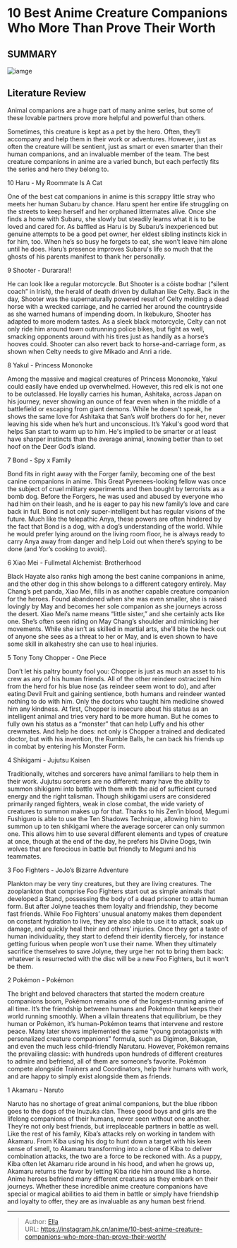 # 10 Best Anime Creature Companions Who More Than Prove Their Worth


## SUMMARY 

![iamge](https://static1.srcdn.com/wordpress/wp-content/uploads/2023/08/collage-maker-22-aug-2023-12-47-am-320.jpg)

## Literature Review

Animal companions are a huge part of many anime series, but some of these lovable partners prove more helpful and powerful than others.





Sometimes, this creature is kept as a pet by the hero. Often, they’ll accompany and help them in their work or adventures. However, just as often the creature will be sentient, just as smart or even smarter than their human companions, and an invaluable member of the team. The best creature companions in anime are a varied bunch, but each perfectly fits the series and hero they belong to.









 








 10  Haru - My Roommate Is A Cat 
        

One of the best cat companions in anime is this scrappy little stray who meets her human Subaru by chance. Haru spent her entire life struggling on the streets to keep herself and her orphaned littermates alive. Once she finds a home with Subaru, she slowly but steadily learns what it is to be loved and cared for. As baffled as Haru is by Subaru’s inexperienced but genuine attempts to be a good pet owner, her eldest sibling instincts kick in for him, too. When he’s so busy he forgets to eat, she won’t leave him alone until he does. Haru’s presence improves Subaru&#39;s life so much that the ghosts of his parents manifest to thank her personally.





 9  Shooter - Durarara!! 
        

He can look like a regular motorcycle. But Shooter is a cóiste bodhar (“silent coach” in Irish), the herald of death driven by dullahan like Celty. Back in the day, Shooter was the supernaturally powered result of Celty melding a dead horse with a wrecked carriage, and he carried her around the countryside as she warned humans of impending doom.
In Ikebukuro, Shooter has adapted to more modern tastes. As a sleek black motorcycle, Celty can not only ride him around town outrunning police bikes, but fight as well, smacking opponents around with his tires just as handily as a horse’s hooves could. Shooter can also revert back to horse-and-carriage form, as shown when Celty needs to give Mikado and Anri a ride.





 8  Yakul - Princess Mononoke 
        

Among the massive and magical creatures of Princess Mononoke, Yakul could easily have ended up overwhelmed. However, this red elk is not one to be outclassed. He loyally carries his human, Ashitaka, across Japan on his journey, never showing an ounce of fear even when in the middle of a battlefield or escaping from giant demons.
While he doesn&#39;t speak, he shows the same love for Ashitaka that San’s wolf brothers do for her, never leaving his side when he’s hurt and unconscious. It’s Yakul&#39;s good word that helps San start to warm up to him. He&#39;s implied to be smarter or at least have sharper instincts than the average animal, knowing better than to set hoof on the Deer God’s island.





 7  Bond - Spy x Family 
        

Bond fits in right away with the Forger family, becoming one of the best canine companions in anime. This Great Pyrenees-looking fellow was once the subject of cruel military experiments and then bought by terrorists as a bomb dog. Before the Forgers, he was used and abused by everyone who had him on their leash, and he is eager to pay his new family’s love and care back in full.
Bond is not only super-intelligent but has regular visions of the future. Much like the telepathic Anya, these powers are often hindered by the fact that Bond is a dog, with a dog’s understanding of the world. While he would prefer lying around on the living room floor, he is always ready to carry Anya away from danger and help Loid out when there’s spying to be done (and Yor’s cooking to avoid).





 6  Xiao Mei - Fullmetal Alchemist: Brotherhood 
        

Black Hayate also ranks high among the best canine companions in anime, and the other dog in this show belongs to a different category entirely. May Chang’s pet panda, Xiao Mei, fills in as another capable creature companion for the heroes. Found abandoned when she was even smaller, she is raised lovingly by May and becomes her sole companion as she journeys across the desert.
Xiao Mei’s name means “little sister,” and she certainly acts like one. She’s often seen riding on May Chang’s shoulder and mimicking her movements. While she isn’t as skilled in martial arts, she’ll bite the heck out of anyone she sees as a threat to her or May, and is even shown to have some skill in alkahestry she can use to heal injuries.





 5  Tony Tony Chopper - One Piece 
        

Don’t let his paltry bounty fool you: Chopper is just as much an asset to his crew as any of his human friends. All of the other reindeer ostracized him from the herd for his blue nose (as reindeer seem wont to do), and after eating Devil Fruit and gaining sentience, both humans and reindeer wanted nothing to do with him. Only the doctors who taught him medicine showed him any kindness.
At first, Chopper is insecure about his status as an intelligent animal and tries very hard to be more human. But he comes to fully own his status as a “monster” that can help Luffy and his other crewmates. And help he does: not only is Chopper a trained and dedicated doctor, but with his invention, the Rumble Balls, he can back his friends up in combat by entering his Monster Form.





 4  Shikigami - Jujutsu Kaisen 
        

Traditionally, witches and sorcerers have animal familiars to help them in their work. Jujutsu sorcerers are no different: many have the ability to summon shikigami into battle with them with the aid of sufficient cursed energy and the right talisman. Though shikigami users are considered primarily ranged fighters, weak in close combat, the wide variety of creatures to summon makes up for that.
Thanks to his Zen’in blood, Megumi Fushiguro is able to use the Ten Shadows Technique, allowing him to summon up to ten shikigami where the average sorcerer can only summon one. This allows him to use several different elements and types of creature at once, though at the end of the day, he prefers his Divine Dogs, twin wolves that are ferocious in battle but friendly to Megumi and his teammates.





 3  Foo Fighters - JoJo’s Bizarre Adventure 
        

Plankton may be very tiny creatures, but they are living creatures. The zooplankton that comprise Foo Fighters start out as simple animals that developed a Stand, possessing the body of a dead prisoner to attain human form. But after Jolyne teaches them loyalty and friendship, they become fast friends.
While Foo Fighters’ unusual anatomy makes them dependent on constant hydration to live, they are also able to use it to attack, soak up damage, and quickly heal their and others’ injuries. Once they get a taste of human individuality, they start to defend their identity fiercely, for instance getting furious when people won’t use their name. When they ultimately sacrifice themselves to save Jolyne, they urge her not to bring them back: whatever is resurrected with the disc will be a new Foo Fighters, but it won’t be them.





 2  Pokémon - Pokémon 
        

The bright and beloved characters that started the modern creature companions boom, Pokémon remains one of the longest-running anime of all time. It’s the friendship between humans and Pokémon that keeps their world running smoothly. When a villain threatens that equilibrium, be they human or Pokémon, it’s human-Pokémon teams that intervene and restore peace.
Many later shows implemented the same “young protagonists with personalized creature companions” formula, such as Digimon, Bakugan, and even the much less child-friendly Narutaru. However, Pokémon remains the prevailing classic: with hundreds upon hundreds of different creatures to admire and befriend, all of them are someone’s favorite. Pokémon compete alongside Trainers and Coordinators, help their humans with work, and are happy to simply exist alongside them as friends.





 1  Akamaru - Naruto 
        

Naruto has no shortage of great animal companions, but the blue ribbon goes to the dogs of the Inuzuka clan. These good boys and girls are the lifelong companions of their humans, never seen without one another. They’re not only best friends, but irreplaceable partners in battle as well.
Like the rest of his family, Kiba’s attacks rely on working in tandem with Akamaru. From Kiba using his dog to hunt down a target with his keen sense of smell, to Akamaru transforming into a clone of Kiba to deliver combination attacks, the two are a force to be reckoned with. As a puppy, Kiba often let Akamaru ride around in his hood, and when he grows up, Akamaru returns the favor by letting Kiba ride him around like a horse.
Anime heroes befriend many different creatures as they embark on their journeys. Whether these incredible anime creature companions have special or magical abilities to aid them in battle or simply have friendship and loyalty to offer, they are as invaluable as any human best friend.

---

> Author: [Ella](https://instagram.hk.cn/)  
> URL: https://instagram.hk.cn/anime/10-best-anime-creature-companions-who-more-than-prove-their-worth/  


